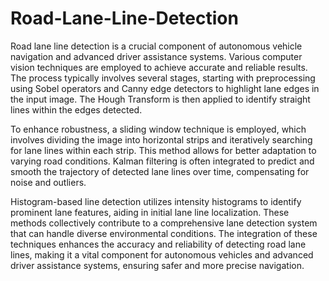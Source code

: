 # Road-Lane-Line-Detection
Road lane line detection is a crucial component of autonomous vehicle navigation and advanced driver assistance systems. Various computer vision techniques are employed to achieve accurate and reliable results. The process typically involves several stages, starting with preprocessing using Sobel operators and Canny edge detectors to highlight lane edges in the input image. The Hough Transform is then applied to identify straight lines within the edges detected.

To enhance robustness, a sliding window technique is employed, which involves dividing the image into horizontal strips and iteratively searching for lane lines within each strip. This method allows for better adaptation to varying road conditions. Kalman filtering is often integrated to predict and smooth the trajectory of detected lane lines over time, compensating for noise and outliers.

Histogram-based line detection utilizes intensity histograms to identify prominent lane features, aiding in initial lane line localization. These methods collectively contribute to a comprehensive lane detection system that can handle diverse environmental conditions. The integration of these techniques enhances the accuracy and reliability of detecting road lane lines, making it a vital component for autonomous vehicles and advanced driver assistance systems, ensuring safer and more precise navigation.
